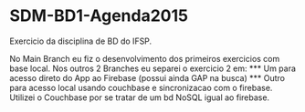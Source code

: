 # SDM-BD1-Agenda2015
Exercicio da disciplina de BD do IFSP.

No Main Branch eu fiz o desenvolvimento dos primeiros exercicios com base local.
Nos outros 2 Branches eu separei o exercicio 2 em:
  *** Um para acesso direto do App ao Firebase (possui ainda GAP na busca) 
  *** Outro para acesso local usando couchbase e sincronizacao com o firebase. Utilizei o Couchbase por se tratar de um bd NoSQL igual ao firebase.
